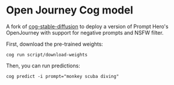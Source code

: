 # Open Journey Cog model

A fork of [cog-stable-diffusion](https://github.com/replicate/cog-stable-diffusion) to deploy a version of Prompt Hero's OpenJourney with support for negative prompts and NSFW filter.

First, download the pre-trained weights:

    cog run script/download-weights 

Then, you can run predictions:

    cog predict -i prompt="monkey scuba diving"
